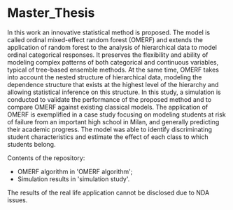 # Master_Thesis
In this work an innovative statistical method is proposed. The model is called ordinal mixed-effect random forest (OMERF) and extends the application of random forest
to the analysis of hierarchical data to model ordinal categorical responses.
It preserves the flexibility and ability of modeling complex patterns of both categorical and continuous variables, typical of tree-based ensemble methods.
At the same time, OMERF takes into account the nested structure of hierarchical data, modeling the dependence structure that exists at the highest level of the hierarchy and allowing statistical inference on this structure.
In this study, a simulation is conducted to validate the performance of the proposed method and to compare OMERF against existing classical models.
The application of OMERF is exemplified in a case study focusing on modeling students at risk of failure from an important high school in Milan, and generally predicting their academic progress. 
The model was able to identify discriminating student characteristics and estimate the effect of each class to which students belong.

Contents of the repository:
- OMERF algorithm in 'OMERF algorithm';
- Simulation results in 'simulation study'.

The results of the real life application cannot be disclosed due to NDA issues.

